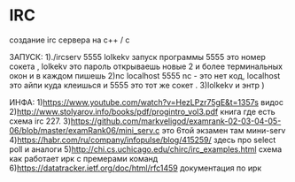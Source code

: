 # IRC
создание irc сервера на с++ / c

ЗАПУСК:
1)./ircserv 5555 lolkekv
запуск программы   5555  это номер сокета , lolkekv это пароль
открываешь новые 2 и более терминальных окон и в каждом пишешь
2)nc localhost 5555
nc - это нет код, localhost это айпи куда клеишься и 5555 это тот же сокет .
3)lolkekv и энтр )

ИНФА:
1)https://www.youtube.com/watch?v=HezLPzr75gE&t=1357s видос
2)http://www.stolyarov.info/books/pdf/progintro_vol3.pdf книга где есть схема irc 227.
3)https://github.com/markveligod/examrank-02-03-04-05-06/blob/master/examRank06/mini_serv.c это 6той экзамен там мини-serv
4)https://habr.com/ru/company/infopulse/blog/415259/ здесь про select poll и аналоги
 5)http://chi.cs.uchicago.edu/chirc/irc_examples.html схема как работает ирк с премерами команд
6)https://datatracker.ietf.org/doc/html/rfc1459 документация по ирк


